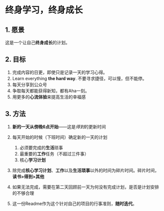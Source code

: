 # 终身学习，终身成长

## 1. 愿景

这是一个让自己**终身成长**的计划。



## 2. 目标

1. 完成内容的日更，即使只是记录一天的学习心得。
2. Learn everything **the hard way**. 不要寻求捷径，可以慢，但不能停。
3. 每天分享到公众号
4. 争取每天都能获得新知，都有Aha一刻。
5. 用更多的**心流体验**来提高生活的幸福感



## 3. 方法

1. **新的一天从傍晚6点开始**——这是*得到*的更新时间
2. 每天开始的时候（下班时间）确定新的一天的计划
   1. 必须要完成的**生活**琐事
   2. 最重要的**工作**任务（不超过三件事）
   3. 核心**学习计划**
3. 除完成**核心学习计划**、**工作**以及**生活琐事**以外的时间为碎片时间。碎片时间，**读书>得到>其他**

4. 如果无法完成，需要在第二天回顾前一天为何没有完成计划，是否是计划安排的不够合理
5. 这一份Readme作为这个针对自己的项目的行事准则，**随时迭代**。